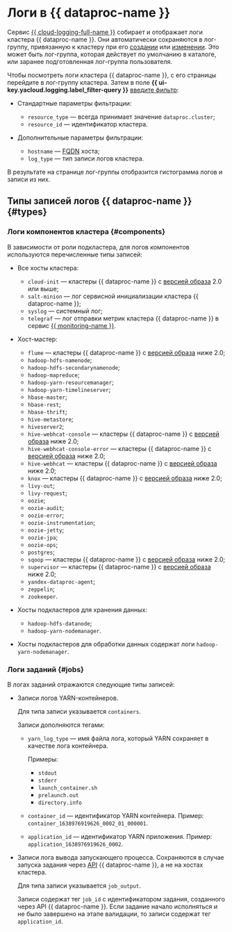 # Логи в {{ dataproc-name }}

Сервис [{{ cloud-logging-full-name }}](../../logging/) собирает и отображает логи кластера {{ dataproc-name }}. Они автоматически сохраняются в лог-группу, привязанную к кластеру при его [создании](../operations/cluster-create.md) или [изменении](../operations/cluster-update.md). Это может быть лог-группа, которая действует по умолчанию в каталоге, или заранее подготовленная лог-группа пользователя.

Чтобы посмотреть логи кластера {{ dataproc-name }}, с его страницы перейдите в лог-группу кластера. Затем в поле **{{ ui-key.yacloud.logging.label_filter-query }}** [введите фильтр](../../logging/concepts/filter.md):

* Стандартные параметры фильтрации:

   * `resource_type` — всегда принимает значение `dataproc.cluster`;
   * `resource_id` — идентификатор кластера.

* Дополнительные параметры фильтрации:

   * `hostname` — [FQDN](../../glossary/fqdn.md) хоста;
   * `log_type` — тип записи логов кластера.

В результате на странице лог-группы отобразится гистограмма логов и записи из них.

## Типы записей логов {{ dataproc-name }} {#types}

### Логи компонентов кластера {#components}

В зависимости от роли подкластера, для логов компонентов используются перечисленные типы записей:

* Все хосты кластера:
   * `cloud-init` — кластеры {{ dataproc-name }} с [версией образа](../concepts/environment.md) 2.0 или выше;
   * `salt-minion` — лог сервисной инициализации кластера {{ dataproc-name }};
   * `syslog` — системный лог;
   * `telegraf` — лог отправки метрик кластера {{ dataproc-name }} в сервис [{{ monitoring-name }}](../../monitoring/).

* Хост-мастер:
   * `flume` — кластеры {{ dataproc-name }} с [версией образа](../concepts/environment.md) ниже 2.0;
   * `hadoop-hdfs-namenode`;
   * `hadoop-hdfs-secondarynamenode`;
   * `hadoop-mapreduce`;
   * `hadoop-yarn-resourcemanager`;
   * `hadoop-yarn-timelineserver`;
   * `hbase-master`;
   * `hbase-rest`;
   * `hbase-thrift`;
   * `hive-metastore`;
   * `hiveserver2`;
   * `hive-webhcat-console` — кластеры {{ dataproc-name }} с [версией образа](../concepts/environment.md) ниже 2.0;
   * `hive-webhcat-console-error` — кластеры {{ dataproc-name }} с [версией образа](../concepts/environment.md) ниже 2.0;
   * `hive-webhcat` — кластеры {{ dataproc-name }} с [версией образа](../concepts/environment.md) ниже 2.0;
   * `knox` — кластеры {{ dataproc-name }} с [версией образа](../concepts/environment.md) ниже 2.0;
   * `livy-out`;
   * `livy-request`;
   * `oozie`;
   * `oozie-audit`;
   * `oozie-error`;
   * `oozie-instrumentation`;
   * `oozie-jetty`;
   * `oozie-jpa`;
   * `oozie-ops`;
   * `postgres`;
   * `sqoop` — кластеры {{ dataproc-name }} с [версией образа](../concepts/environment.md) ниже 2.0;
   * `supervisor` — кластеры {{ dataproc-name }} с [версией образа](../concepts/environment.md) ниже 2.0;
   * `yandex-dataproc-agent`;
   * `zeppelin`;
   * `zookeeper`.

* Хосты подкластеров для хранения данных:
   * `hadoop-hdfs-datanode`;
   * `hadoop-yarn-nodemanager`.

* Хосты подкластеров для обработки данных содержат логи `hadoop-yarn-nodemanager`.

### Логи заданий {#jobs}

В логах заданий отражаются следующие типы записей:

* Записи логов YARN-контейнеров.

  Для типа записи указывается `containers`.

  Записи дополняются тегами:
    * `yarn_log_type` — имя файла лога, который YARN сохраняет в качестве лога контейнера.

       Примеры:
         * `stdout`
         * `stderr`
         * `launch_container.sh`
         * `prelaunch.out`
         * `directory.info`
    * `container_id` — идентификатор YARN контейнера. Пример: `container_1638976919626_0002_01_000001`.
    * `application_id` — идентификатор YARN приложения. Пример: `application_1638976919626_0002`.

* Записи лога вывода запускающего процесса. Сохраняются в случае запуска задания через [API](../../glossary/rest-api.md) {{ dataproc-name }}, а не на хостах кластера.

  Для типа записи указывается `job_output`.

  Записи содержат тег `job_id` с идентификатором задания, созданного через API {{ dataproc-name }}. Если задание начало исполняться и не было завершено на этапе валидации, то записи содержат тег `application_id`.
